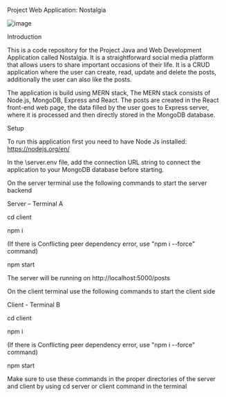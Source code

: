 Project Web Application: Nostalgia

![image](https://user-images.githubusercontent.com/113787259/190888203-a75a7ee1-07c7-498c-b44e-82956b0541fe.png)

Introduction

This is a code repository for the Project Java and Web Development Application called Nostalgia. It is a straightforward social media platform that allows users to share important occasions of their life. It is a CRUD application where the user can create, read, update and delete the posts, additionally the user can also like the posts.

The application is build using MERN stack, The MERN stack consists of Node.js, MongoDB, Express and React. The posts are created in the React front-end web page, the data filled by the user goes to Express server, where it is processed and then directly stored in the MongoDB database.

Setup

To run this application first you need to have Node Js installed: https://nodejs.org/en/

In the \server\.env file, add the connection URL string to connect the application to your MongoDB database before starting.

On the server terminal use the following commands to start the server backend

Server – Terminal A

cd client

npm i

(If there is Conflicting peer dependency error, use "npm i --force" command)

npm start

The server will be running on http://localhost:5000/posts


On the client terminal use the following commands to start the client side

Client - Terminal B

cd client

npm i

(If there is Conflicting peer dependency error, use "npm i --force" command)

npm start


Make sure to use these commands in the proper directories of the server and client by using cd server or client command in the terminal
